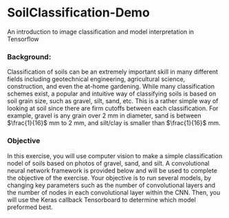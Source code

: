 # SoilClassification-Demo
An introduction to image classification and model interpretation in Tensorflow

### Background:
Classification of soils can be an extremely important skill in many different fields including geotechnical engineering, agricultural science, construction, and even the at-home gardening. While many classification schemes exist, a popular and intuitive way of classifying soils is based on soil grain size, such as gravel, silt, sand, etc. This is a rather simple way of looking at soil since there are firm cutoffs between each classification. For example, gravel is any grain over 2 mm in diameter, sand is between $\frac{1}{16}$ mm to 2 mm, and silt/clay is smaller than $\frac{1}{16}$ mm.  

### Objective
In this exercise, you will use computer vision to make a simple classification nodel of soils based on photos of gravel, sand, and silt. A convolutional neural network framework is provided below and will be used to complete the objective of the exercise. Your objective is to run several models, by changing key parameters such as the number of convolutional layers and the number of nodes in each convolutional layer within the CNN. Then, you will use the Keras callback Tensorboard to determine which model preformed best.
